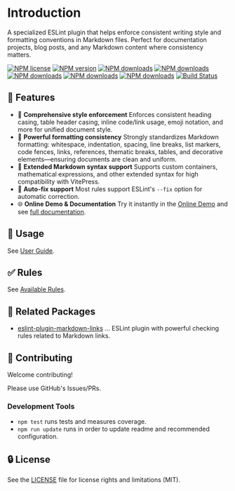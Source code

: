 # Introduction

A specialized ESLint plugin that helps enforce consistent writing style and formatting conventions in Markdown files. Perfect for documentation projects, blog posts, and any Markdown content where consistency matters.

[![NPM license](https://img.shields.io/npm/l/eslint-plugin-markdown-preferences.svg)][npm-package]
[![NPM version](https://img.shields.io/npm/v/eslint-plugin-markdown-preferences.svg)][npm-package]
[![NPM downloads](https://img.shields.io/badge/dynamic/json.svg?label=downloads&colorB=green&suffix=/day&query=$.downloads&uri=https://api.npmjs.org//downloads/point/last-day/eslint-plugin-markdown-preferences&maxAge=3600)][npmtrends]
[![NPM downloads](https://img.shields.io/npm/dw/eslint-plugin-markdown-preferences.svg)][npmtrends]
[![NPM downloads](https://img.shields.io/npm/dm/eslint-plugin-markdown-preferences.svg)][npmtrends]
[![NPM downloads](https://img.shields.io/npm/dy/eslint-plugin-markdown-preferences.svg)][npmtrends]
[![NPM downloads](https://img.shields.io/npm/dt/eslint-plugin-markdown-preferences.svg)][npmtrends]
[![Build Status](https://github.com/ota-meshi/eslint-plugin-markdown-preferences/actions/workflows/NodeCI.yml/badge.svg?branch=main)](https://github.com/ota-meshi/eslint-plugin-markdown-preferences/actions/workflows/NodeCI.yml)

## 📛 Features

- 📝 **Comprehensive style enforcement**
  Enforces consistent heading casing, table header casing, inline code/link usage, emoji notation, and more for unified document style.
- 🧩 **Powerful formatting consistency**
  Strongly standardizes Markdown formatting: whitespace, indentation, spacing, line breaks, list markers, code fences, links, references, thematic breaks, tables, and decorative elements—ensuring documents are clean and uniform.
- 🚀 **Extended Markdown syntax support**
  Supports custom containers, mathematical expressions, and other extended syntax for high compatibility with VitePress.
- 🔧 **Auto-fix support**
  Most rules support ESLint's `--fix` option for automatic correction.
- 🌐 **Online Demo & Documentation**
  Try it instantly in the [Online Demo](https://eslint-online-playground.netlify.app/#eslint-plugin-markdown-preferences) and see [full documentation][documentation site].

## 📖 Usage

See [User Guide](./user-guide/index.md).

## ✅ Rules

See [Available Rules](./rules/index.md).

## 👫 Related Packages

- [eslint-plugin-markdown-links](https://github.com/ota-meshi/eslint-plugin-markdown-links) ... ESLint plugin with powerful checking rules related to Markdown links.

<!--DOCS_IGNORE_START-->

## 🍻 Contributing

Welcome contributing!

Please use GitHub's Issues/PRs.

### Development Tools

- `npm test` runs tests and measures coverage.
- `npm run update` runs in order to update readme and recommended configuration.

## 🔒 License

See the [LICENSE](https://github.com/ota-meshi/eslint-plugin-markdown-preferences/blob/main/LICENSE) file for license rights and limitations (MIT).

[documentation site]: https://ota-meshi.github.io/eslint-plugin-markdown-preferences/
[npm-package]: https://www.npmjs.com/package/eslint-plugin-markdown-preferences
[npmtrends]: http://www.npmtrends.com/eslint-plugin-markdown-preferences
